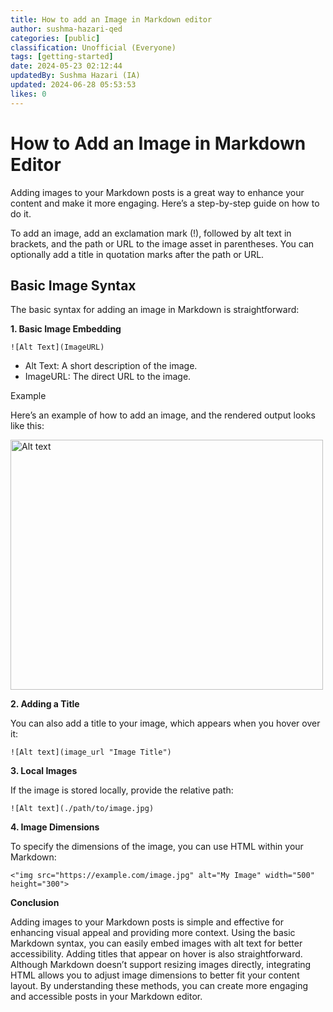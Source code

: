 ```yaml
---
title: How to add an Image in Markdown editor
author: sushma-hazari-qed
categories: [public]
classification: Unofficial (Everyone)
tags: [getting-started]
date: 2024-05-23 02:12:44 
updatedBy: Sushma Hazari (IA)
updated: 2024-06-28 05:53:53 
likes: 0
---
```


# How to Add an Image in Markdown Editor

Adding images to your Markdown posts is a great way to enhance your content and make it more engaging. Here’s a step-by-step guide on how to do it.

To add an image, add an exclamation mark (!), followed by alt text in brackets, and the path or URL to the image asset in parentheses. You can optionally add a title in quotation marks after the path or URL.

## Basic Image Syntax

The basic syntax for adding an image in Markdown is straightforward:

**1. Basic Image Embedding**

```
![Alt Text](ImageURL)
```

* Alt Text: A short description of the image.
* ImageURL: The direct URL to the image.

Example

Here’s an example of how to add an image, and the rendered output looks like this:

<img src="https://sadevportal3.blob.core.windows.net/root/img-qa-ops.png" alt="Alt text" width="500" height="400">

**2. Adding a Title**

You can also add a title to your image, which appears when you hover over it:

```
![Alt text](image_url "Image Title")
```

**3. Local Images**

If the image is stored locally, provide the relative path:

```
![Alt text](./path/to/image.jpg)
```

**4. Image Dimensions**

To specify the dimensions of the image, you can use HTML within your Markdown:

```
<"img src="https://example.com/image.jpg" alt="My Image" width="500" height="300">
```

**Conclusion**

Adding images to your Markdown posts is simple and effective for enhancing visual appeal and providing more context. Using the basic Markdown syntax, you can easily embed images with alt text for better accessibility. Adding titles that appear on hover is also straightforward. Although Markdown doesn’t support resizing images directly, integrating HTML allows you to adjust image dimensions to better fit your content layout. By understanding these methods, you can create more engaging and accessible posts in your Markdown editor.